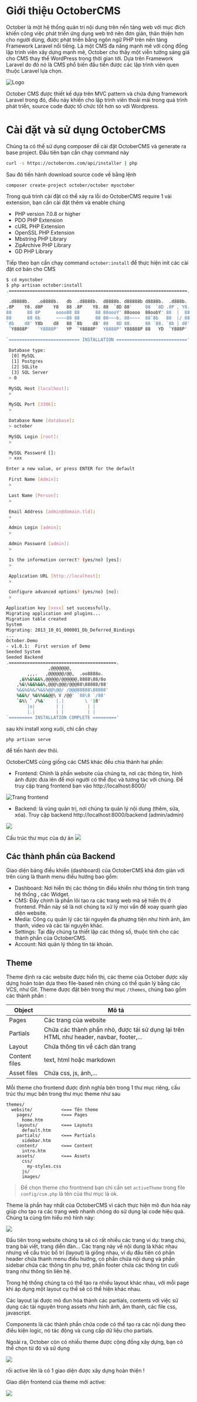 # Giới thiệu OctoberCMS

October là một hệ thống quản trị nội dung trên nền tảng web với mục đích khiến công việc phát triển ứng dụng web trở nên đơn giản, thân thiện hơn cho người dùng, được phát triển bằng ngôn ngữ PHP trên nền tảng Framework Laravel nổi tiếng. Là một CMS đa năng mạnh mẽ với cộng đồng lập trình viên xây dựng mạnh mẽ, October cho thấy một viễn tưởng sáng giá cho CMS thay thế WordPress trong thời gian tới. Dựa trên Framework Laravel do đó nó là CMS phổ biến đầu tiền được các lập trình viên quen thuộc Laravel lựa chọn.

![Logo](https://raw.githubusercontent.com/octobercms/october/develop/themes/demo/assets/images/october.png)

October CMS được thiết kế dựa trên MVC pattern và chứa đựng framework Laravel trong đó, điều này khiến cho lập trình viên thoải mái trong quá trình phát triển, source code được tổ chức tốt hơn so với Wordpress.

# Cài đặt và sử dụng OctoberCMS

Chúng ta có thể sử dụng composer để cài đặt OctoberCMS và generate ra base project. Đầu tiên bạn cần chạy command này 
```bash
curl -s https://octobercms.com/api/installer | php
```

Sau đó tiến hành download source code về bằng lệnh 

```
composer create-project october/october myoctober
```

Trong quá trình cài đặt có thể xảy ra lỗi do OctoberCMS require 1 vài extension, bạn cần cài đặt thêm và enable chúng

- PHP version 7.0.8 or higher
- PDO PHP Extension
- cURL PHP Extension
- OpenSSL PHP Extension
- Mbstring PHP Library
- ZipArchive PHP Library
- GD PHP Library

Tiếp theo bạn cần chạy command `october:install` để thực hiện init các cài đặt cơ bản cho CMS
``` bash
$ cd myoctober
$ php artisan october:install  
.====================================================================.
                                                                      
 .d8888b.   .o8888b.   db  .d8888b.  d8888b. d88888b d8888b.  .d888b. 
.8P    Y8. d8P    Y8   88 .8P    Y8. 88  `8D 88'     88  `8D .8P , Y8.
88      88 8P      oooo88 88      88 88oooY' 88oooo  88oobY' 88  |  88
88      88 8b      ~~~~88 88      88 88~~~b. 88~~~~  88`8b   88  |/ 88
`8b    d8' Y8b    d8   88 `8b    d8' 88   8D 88.     88 `88. `8b | d8'
 `Y8888P'   `Y8888P'   YP  `Y8888P'  Y8888P' Y88888P 88   YD  `Y888P' 
                                                                      
`=========================== INSTALLATION ==========================='

 Database type:
  [0] MySQL
  [1] Postgres
  [2] SQLite
  [3] SQL Server
 > 0

 MySQL Host [localhost]:
 > 

 MySQL Port [3306]:
 > 

 Database Name [database]:
 > october

 MySQL Login [root]:
 > 

 MySQL Password []:
 > xxx

Enter a new value, or press ENTER for the default

 First Name [Admin]:
 > 

 Last Name [Person]:
 > 

 Email Address [admin@domain.tld]:
 > 

 Admin Login [admin]:
 > 

 Admin Password [admin]:
 > 

 Is the information correct? (yes/no) [yes]:
 > 

 Application URL [http://localhost]:
 > 

 Configure advanced options? (yes/no) [no]:
 > 

Application key [xxxx] set successfully.
Migrating application and plugins...
Migration table created
System
Migrating: 2013_10_01_000001_Db_Deferred_Bindings
...
October.Demo
- v1.0.1:  First version of Demo
Seeded System 
Seeded Backend 
.=========================================.
                ,@@@@@@@,                  
        ,,,.   ,@@@@@@/@@,  .oo8888o.      
     ,&%%&%&&%,@@@@@/@@@@@@,8888\88/8o     
    ,%&\%&&%&&%,@@@\@@@/@@@88\88888/88'    
    %&&%&%&/%&&%@@\@@/ /@@@88888\88888'    
    %&&%/ %&%%&&@@\ V /@@' `88\8 `/88'     
    `&%\ ` /%&'    |.|        \ '|8'       
        |o|        | |         | |         
        |.|        | |         | |         
`========= INSTALLATION COMPLETE ========='

```

sau khi install xong xuôi, chỉ cần chạy 
```
php artisan serve
```
để tiến hành dev thôi.

OctoberCMS cũng giống các CMS khác đều chia thành hai phần:

- Frontend: Chính là phần website của chúng ta, nơi các thông tin, hình ảnh được đưa lên để mọi người có thể đọc và tương tác với chúng. Để truy cập trang frontend bạn vào http://localhost:8000/

![Trang frontend](https://images.viblo.asia/587b6933-921f-44a6-8073-ea7bd4707b05.png)
- Backend: là vùng quản trị, nơi chúng ta quản lý nội dung (thêm, sửa, xóa). Truy cập backend http://localhost:8000/backend (admin/admin)

![](https://images.viblo.asia/34cdefd0-ea78-4b8f-a52d-ff135e16032b.png)

Cấu trúc thư mục của dự án 
![](https://images.viblo.asia/fa9042de-a228-4987-8cb0-8aca9f285c30.png)


## Các thành phần của Backend

Giao diện bảng điều khiển (dashboard) của OctoberCMS khá đơn giản với trên cùng là thanh menu điều hướng bao gồm:

- Dashboard: Nơi hiển thị các thông tin điều khiển như thông tin tình trạng hệ thống ,  các Widget. 
- CMS: Đây chính là phần lõi tạo ra các trang web mà sẽ hiển thị ở frontend. Phần này sẽ là nơi chúng ta xử lý mọi vấn đề xoay quanh giao diện website.
- Media: Công cụ quản lý các tài nguyên đa phương tiện như hình ảnh, âm thanh, video và các tài nguyên khác.
- Settings: Tại đây chúng ta thiết lập các thông số, thuộc tính cho các thành phần của OctoberCMS.
- Account: Nơi quản lý thông tin tài khoản.

## Theme

Theme định ra các website được hiển thị, các theme của October được xây dựng hoàn toàn dựa theo file-based nên chúng có thể quản lý bằng các VCS, như Git. Theme được đặt bên trong thư mục `/themes`, chúng bao gồm các thành phần :

|  Object | Mô tả |
| -------- | -------- |
| Pages     | Các trang của website     |
| Partials     | Chứa các thành phần nhỏ, được tái sử dụng lại trên HTML như header, navbar, footer,...    |
| Layout     | Chứa thông tin về cách dàn trang     |
| Content files     | text, html hoặc markdown     |
| Asset files     | Chứa css, js, ảnh,...    |

Mỗi theme cho frontend được định nghĩa bên trong 1 thư mục riêng, cấu trúc thư mục bên trong thư mục theme như sau

```
themes/
  website/           <=== Tên theme
    pages/           <=== Pages
      home.htm
    layouts/         <=== Layouts
      default.htm
    partials/        <=== Partials
      sidebar.htm
    content/         <=== Content
      intro.htm
    assets/          <=== Assets
      css/
        my-styles.css
      js/
      images/
```

> Để chọn theme cho frontnend bạn chỉ cần set `activeTheme` trong file `config/csm.php` là tên của thư mục là ok.

Theme là phần hay nhất của OctoberCMS vì cách thực hiện mô đun hóa này giúp cho tạo ra các trang web nhanh chóng do sử dụng lại code hiệu quả. Chúng ta cùng tìm hiểu mô hình này:

![](https://images.viblo.asia/deff138a-10fa-4f14-91e7-74bd30f66768.png)

Đầu tiên trong website chúng ta sẽ có rất nhiều các trang ví dụ: trang chủ, trang bài viết, trang diễn đàn... Các trang này về nội dung là khác nhau nhưng về cấu trúc bố trí (layout) là giống nhau, ví dụ đầu tiên có phần header chứa thanh menu điều hướng, có phần chứa nội dung và phần sidebar chứa các thông tin phụ trợ, phần footer chứa các thông tin cuối trang như thông tin liên hệ.

Trong hệ thống chúng ta có thể tạo ra nhiều layout khác nhau, với mỗi page khi áp dụng một layout cụ thể sẽ có thể hiện khác nhau.

Các layout lại được mô đun hóa thành các partials, contents với việc sử dụng các tài nguyên trong assets như hình ảnh, âm thanh, các file css, javascript.

Components là các thành phần chứa code có thể tạo ra các nội dung theo điều kiện logic, nó tác động và cung cấp dữ liệu cho partials.


Ngoài ra, October còn có nhiều theme được cộng đồng xây dựng, bạn có thể chọn từ đó và sử dụng

![](https://images.viblo.asia/78a27f56-5599-431a-b9a6-1fb70d51285d.png)

rồi active lên là có 1 giao diện được xây dựng hoàn thiện !
[](https://images.viblo.asia/3742c671-1c06-4453-8454-bd5def08ec5b.png)

Giao diện frontend của theme mới active:


![](https://images.viblo.asia/c6f971e8-2573-46cf-8d62-d2b3623d3337.png)
